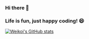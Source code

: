 ### Hi there 👋

### Life is fun, just happy coding! 😄 


[![Weikoi's GitHub stats](https://github-readme-stats.vercel.app/api?username=Weikoi&count_private=true&theme=tokyonight&show_icons=true)](https://github.com/anuraghazra/github-readme-stats)


<!--
**Weikoi/Weikoi** is a ✨ _special_ ✨ repository because its `README.md` (this file) appears on your GitHub profile.

Here are some ideas to get you started:

- 🔭 I’m currently working on ...
- 🌱 I’m currently learning ...
- 👯 I’m looking to collaborate on ...
- 🤔 I’m looking for help with ...
- 💬 Ask me about ...
- 📫 How to reach me: ...
- 😄 Pronouns: ...
- ⚡ Fun fact: ...
-->

